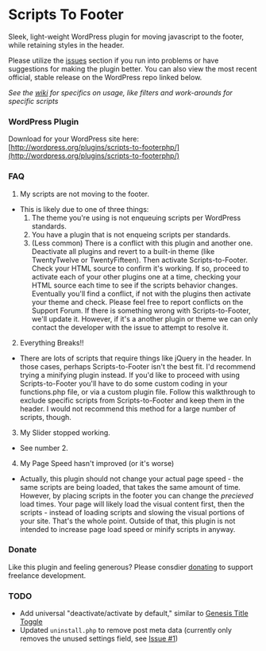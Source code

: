 Scripts To Footer
=================

Sleek, light-weight WordPress plugin for moving javascript to the footer, while retaining styles in the header.

Please utilize the [issues](https://github.com/joshuadavidnelson/scripts-to-footer/issues) section if you run into problems or have suggestions for making the plugin better. You can also view the most recent official, stable release on the WordPress repo linked below.

*See the [wiki](https://github.com/joshuadavidnelson/scripts-to-footer/wiki) for specifics on usage, like filters and work-arounds for specific scripts*

### WordPress Plugin

Download for your WordPress site here: [http://wordpress.org/plugins/scripts-to-footerphp/](http://wordpress.org/plugins/scripts-to-footerphp/)

### FAQ
1. My scripts are not moving to the footer.
 - This is likely due to one of three things:
    1. The theme you're using is not enqueuing scripts per WordPress standards.
    2. You have a plugin that is not enqueing scripts per standards.
    3. (Less common) There is a conflict with this plugin and another one. Deactivate all plugins and revert to a built-in theme (like TwentyTwelve or TwentyFifteen). Then activate Scripts-to-Footer. Check your HTML source to confirm it's working. If so, proceed to activate each of your other plugins one at a time, checking your HTML source each time to see if the scripts behavior changes. Eventually you'll find a conflict, if not with the plugins then activate your theme and check. Please feel free to report conflicts on the Support Forum. If there is something wrong with Scripts-to-Footer, we'll update it. However, if it's a another plugin or theme we can only contact the developer with the issue to attempt to resolve it.

2. Everything Breaks!!
 - There are lots of scripts that require things like jQuery in the header. In those cases, perhaps Scripts-to-Footer isn't the best fit. I'd recommend trying a minifying plugin instead. If you'd like to proceed with using Scripts-to-Footer you'll have to do some custom coding in your functions.php file, or via a custom plugin file. Follow this walkthrough to exclude specific scripts from Scripts-to-Footer and keep them in the header. I would not recommend this method for a large number of scripts, though. 

3. My Slider stopped working.
 - See number 2.

4. My Page Speed hasn't improved (or it's worse)
 - Actually, this plugin should not change your actual page speed - the same scripts are being loaded, that takes the same amount of time. However, by placing scripts in the footer you can change the _precieved_ load times. Your page will likely load the visual content first, then the scripts - instead of loading scripts and slowing the visual portions of your site. That's the whole point. Outside of that, this plugin is not intended to increase page load speed or minify scripts in anyway.

### Donate

Like this plugin and feeling generous? Please consdier [donating](http://joshuadnelson.com/donate) to support freelance development.

### TODO

- Add universal "deactivate/activate by default," similar to [Genesis Title Toggle](https://github.com/billerickson/genesis-title-toggle)
- Updated `uninstall.php` to remove post meta data (currently only removes the unused settings field, see [Issue #1](https://github.com/joshuadavidnelson/scripts-to-footer/issues/1))
